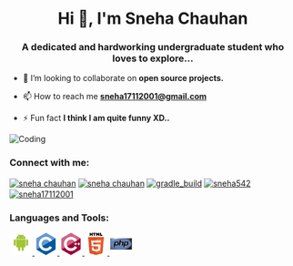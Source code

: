 <h1 align="center">Hi 👋, I'm Sneha Chauhan</h1>
<h3 align="center">A dedicated and hardworking undergraduate student who loves to explore...</h3>

- 👯 I’m looking to collaborate on **open source projects.**

- 📫 How to reach me **sneha17112001@gmail.com**

- ⚡ Fun fact **I think I am quite funny XD..**
<img align="centre" alt="Coding" width="400"  height="400" src="https://cdn.dribbble.com/users/2646423/screenshots/5507196/computer.gif">


<h3 align="left">Connect with me:</h3>
<p align="left">
<a href="https://linkedin.com/in/sneha-chauhan-3858921aa" target="blank"><img align="center" src="https://raw.githubusercontent.com/rahuldkjain/github-profile-readme-generator/master/src/images/icons/Social/linked-in-alt.svg" alt="sneha chauhan" height="30" width="40" /></a>
<a href="https://fb.com/Sneha Chauhan" target="blank"><img align="center" src="https://raw.githubusercontent.com/rahuldkjain/github-profile-readme-generator/master/src/images/icons/Social/facebook.svg" alt="sneha chauhan" height="30" width="40" /></a>
<a href="https://instagram.com/gradle_build" target="blank"><img align="center" src="https://raw.githubusercontent.com/rahuldkjain/github-profile-readme-generator/master/src/images/icons/Social/instagram.svg" alt="gradle_build" height="30" width="40" /></a>
<a href="https://www.codechef.com/users/sneha542" target="blank"><img align="center" src="https://cdn.jsdelivr.net/npm/simple-icons@3.1.0/icons/codechef.svg" alt="sneha542" height="30" width="40" /></a>
<a href="https://www.hackerrank.com/sneha17112001" target="blank"><img align="center" src="https://raw.githubusercontent.com/rahuldkjain/github-profile-readme-generator/master/src/images/icons/Social/hackerrank.svg" alt="sneha17112001" height="30" width="40" /></a>
</p>

<h3 align="left">Languages and Tools:</h3>
<p align="left"> <a href="https://developer.android.com" target="_blank"> <img src="https://raw.githubusercontent.com/devicons/devicon/master/icons/android/android-original-wordmark.svg" alt="android" width="40" height="40"/> </a> <a href="https://www.cprogramming.com/" target="_blank"> <img src="https://raw.githubusercontent.com/devicons/devicon/master/icons/c/c-original.svg" alt="c" width="40" height="40"/> </a> <a href="https://www.w3schools.com/cpp/" target="_blank"> <img src="https://raw.githubusercontent.com/devicons/devicon/master/icons/cplusplus/cplusplus-original.svg" alt="cplusplus" width="40" height="40"/> </a> <a href="https://www.w3.org/html/" target="_blank"> <img src="https://raw.githubusercontent.com/devicons/devicon/master/icons/html5/html5-original-wordmark.svg" alt="html5" width="40" height="40"/> </a> <a href="https://www.php.net" target="_blank"> <img src="https://raw.githubusercontent.com/devicons/devicon/master/icons/php/php-original.svg" alt="php" width="40" height="40"/> </a> </p>



